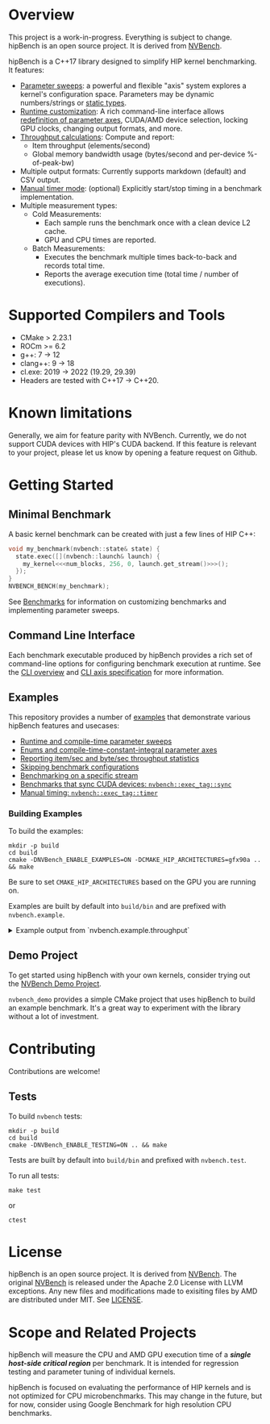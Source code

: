 <!---
 Modifications Copyright (c) 2024 Advanced Micro Devices, Inc.
 Permission is hereby granted, free of charge, to any person obtaining a copy
 of this software and associated documentation files (the "Software"), to deal
 in the Software without restriction, including without limitation the rights
 to use, copy, modify, merge, publish, distribute, sublicense, and/or sell
 copies of the Software, and to permit persons to whom the Software is
 furnished to do so, subject to the following conditions:
 The above copyright notice and this permission notice shall be included in
 all copies or substantial portions of the Software.
 THE SOFTWARE IS PROVIDED "AS IS", WITHOUT WARRANTY OF ANY KIND, EXPRESS OR
 IMPLIED, INCLUDING BUT NOT LIMITED TO THE WARRANTIES OF MERCHANTABILITY,
 FITNESS FOR A PARTICULAR PURPOSE AND NONINFRINGEMENT. IN NO EVENT SHALL THE
 AUTHORS OR COPYRIGHT HOLDERS BE LIABLE FOR ANY CLAIM, DAMAGES OR OTHER
 LIABILITY, WHETHER IN AN ACTION OF CONTRACT, TORT OR OTHERWISE, ARISING FROM,
 OUT OF OR IN CONNECTION WITH THE SOFTWARE OR THE USE OR OTHER DEALINGS IN
 THE SOFTWARE.
-->

# Overview

This project is a work-in-progress. Everything is subject to change.
hipBench is an open source project. It is derived from 
[NVBench](https://github.com/NVIDIA/nvbench).

hipBench is a C++17 library designed to simplify HIP kernel benchmarking. It
features:

* [Parameter sweeps](docs/benchmarks.md#parameter-axes): a powerful and
  flexible "axis" system explores a kernel's configuration space. Parameters may
  be dynamic numbers/strings or [static types](docs/benchmarks.md#type-axes).
* [Runtime customization](docs/cli_help.md): A rich command-line interface
  allows [redefinition of parameter axes](docs/cli_help_axis.md), CUDA/AMD device
  selection, locking GPU clocks, changing output formats, and more.
* [Throughput calculations](docs/benchmarks.md#throughput-measurements): Compute
  and report:
  * Item throughput (elements/second)
  * Global memory bandwidth usage (bytes/second and per-device %-of-peak-bw)
* Multiple output formats: Currently supports markdown (default) and CSV output.
* [Manual timer mode](docs/benchmarks.md#explicit-timer-mode-nvbenchexec_tagtimer):
  (optional) Explicitly start/stop timing in a benchmark implementation.
* Multiple measurement types:
  * Cold Measurements:
    * Each sample runs the benchmark once with a clean device L2 cache.
    * GPU and CPU times are reported.
  * Batch Measurements:
    * Executes the benchmark multiple times back-to-back and records total time.
    * Reports the average execution time (total time / number of executions).

# Supported Compilers and Tools

- CMake > 2.23.1
- ROCm >= 6.2
- g++: 7 -> 12
- clang++: 9 -> 18
- cl.exe: 2019 -> 2022 (19.29, 29.39)
- Headers are tested with C++17 -> C++20.

# Known limitations

Generally, we aim for feature parity with NVBench.
Currently, we do not support CUDA devices with HIP's CUDA backend.
If this feature is relevant to your project, please let us know by opening a feature request on Github.

# Getting Started

## Minimal Benchmark

A basic kernel benchmark can be created with just a few lines of HIP C++:

```cpp
void my_benchmark(nvbench::state& state) {
  state.exec([](nvbench::launch& launch) {
    my_kernel<<<num_blocks, 256, 0, launch.get_stream()>>>();
  });
}
NVBENCH_BENCH(my_benchmark);
```

See [Benchmarks](docs/benchmarks.md) for information on customizing benchmarks
and implementing parameter sweeps.

## Command Line Interface

Each benchmark executable produced by hipBench provides a rich set of
command-line options for configuring benchmark execution at runtime. See the
[CLI overview](docs/cli_help.md)
and [CLI axis specification](docs/cli_help_axis.md) for more information.

## Examples

This repository provides a number of [examples](examples/) that demonstrate
various hipBench features and usecases:

- [Runtime and compile-time parameter sweeps](examples/axes.cu)
- [Enums and compile-time-constant-integral parameter axes](examples/enums.cu)
- [Reporting item/sec and byte/sec throughput statistics](examples/throughput.cu)
- [Skipping benchmark configurations](examples/skip.cu)
- [Benchmarking on a specific stream](examples/stream.cu)
- [Benchmarks that sync CUDA devices: `nvbench::exec_tag::sync`](examples/exec_tag_sync.cu)
- [Manual timing: `nvbench::exec_tag::timer`](examples/exec_tag_timer.cu)

### Building Examples

To build the examples:
```
mkdir -p build
cd build
cmake -DNVBench_ENABLE_EXAMPLES=ON -DCMAKE_HIP_ARCHITECTURES=gfx90a .. && make
```
Be sure to set `CMAKE_HIP_ARCHITECTURES` based on the GPU you are running on.

Examples are built by default into `build/bin` and are prefixed with `nvbench.example`.

<details>
  <summary>Example output from `nvbench.example.throughput`</summary>

```
# Devices

## [0] `AMD Instinct MI210`
* CU Architecture: AMD Instinct MI210
* Number of CUs: 104
* CU Max Clock Rate: 1700 MHz
* Global Memory: 65446 MiB Free / 65520 MiB Total
* Global Memory Bus Peak: 1638 GB/sec (4096-bit DDR @1600MHz)
* Max Shared Memory: 64 KiB/CU, 64 KiB/Block
* L2 Cache Size: 8192 KiB
* Maximum Active Blocks: 32/CU
* Maximum Active Threads: 2048/CU, 1024/Block
* Available Registers: 65536/CU, 65536/Block
* ECC Enabled: No

# Log

```
Run:  [1/1] throughput_bench [Device=0]
Pass: Cold: 0.153360ms GPU, 0.161058ms CPU, 0.50s total GPU, 0.64s total wall, 3264x 
Pass: Batch: 0.146135ms GPU, 0.50s total GPU, 0.50s total wall, 3422x
```

# Benchmark Results

## throughput_bench

### [0] AMD Instinct MI210

| NumElements |  DataSize  | Samples |  CPU Time  | Noise |  GPU Time  | Noise |  Elem/s  | GlobalMem BW | BWUtil | Samples | Batch GPU  |
|-------------|------------|---------|------------|-------|------------|-------|----------|--------------|--------|---------|------------|
|    16777216 | 64.000 MiB |   3264x | 161.058 us | 5.10% | 153.360 us | 0.77% | 109.397G | 875.180 GB/s | 53.42% |   3422x | 146.135 us |
```

</details>


## Demo Project

To get started using hipBench with your own kernels, consider trying out
the [NVBench Demo Project](https://github.com/allisonvacanti/nvbench_demo).

`nvbench_demo` provides a simple CMake project that uses hipBench to build an
example benchmark. It's a great way to experiment with the library without a lot
of investment.

# Contributing

Contributions are welcome!


## Tests

To build `nvbench` tests:
```
mkdir -p build
cd build
cmake -DNVBench_ENABLE_TESTING=ON .. && make
```

Tests are built by default into `build/bin` and prefixed with `nvbench.test`.

To run all tests:
```
make test
```
or
```
ctest
```
# License

hipBench is an open source project. It is derived from [NVBench](https://github.com/NVIDIA/nvbench).
The original [NVBench](https://github.com/NVIDIA/nvbench) is released under the Apache 2.0 License with LLVM exceptions.
Any new files and modifications made to exisiting files by AMD are distributed under MIT.
See [LICENSE](./LICENSE).

# Scope and Related Projects

hipBench will measure the CPU and AMD GPU execution time of a ***single
host-side critical region*** per benchmark. It is intended for regression
testing and parameter tuning of individual kernels.

hipBench is focused on evaluating the performance of HIP kernels and is not
optimized for CPU microbenchmarks. This may change in the future, but for now,
consider using Google Benchmark for high resolution CPU benchmarks.
